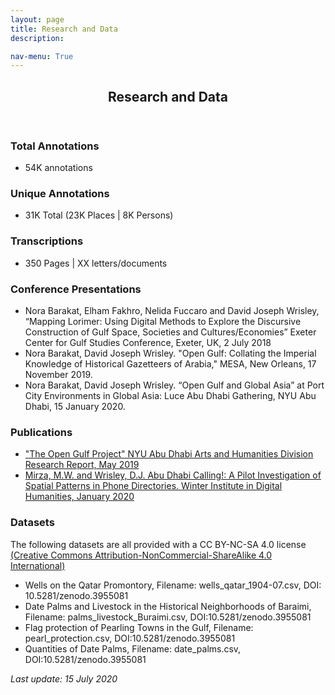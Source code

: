 ```yaml
---
layout: page
title: Research and Data
description:   

nav-menu: True 
---
```



<!-- One -->
<section id="one">
	<div class="inner">
		<header class="major">
			<h1>Research and Data</h1>
		</header>

<!-- Content -->

<!-- <h2 id="content">Research:</h2> -->
<h3 id="content">Total Annotations</h3>
<p>
	<ul>
		<li>54K annotations</li>
	</ul>
</p>
<h3 id="content">Unique Annotations</h3>
<p>
	<ul>
		<li>31K Total (23K Places | 8K Persons)</li>
	</ul>	 
</p>

<h3 id="content">Transcriptions</h3>
<p>
	<ul>
		<li>350 Pages | XX letters/documents</li>
	</ul>

</p>

<h3 id="content">Conference Presentations</h3>
<p>
	<ul>
		<li>Nora Barakat, Elham Fakhro, Nelida Fuccaro and David Joseph Wrisley,  “Mapping Lorimer: Using Digital Methods to Explore the Discursive Construction of Gulf Space, Societies and Cultures/Economies” Exeter Center for Gulf Studies Conference, Exeter, UK, 2 July 2018</li>
		<li>Nora Barakat, David Joseph Wrisley. "Open Gulf: Collating the Imperial Knowledge of Historical Gazetteers of Arabia,"  MESA, New Orleans, 17 November 2019.</li>
		<li>Nora Barakat, David Joseph Wrisley. “Open Gulf and Global Asia” at Port City Environments in Global Asia: Luce Abu Dhabi Gathering, NYU Abu Dhabi, 15 January 2020.</li>
	</ul>
</p>
<h3 id="content">Publications</h3>
<p>
	<ul>
		<li><a href="../openGulf2019" class="link" >"The Open Gulf Project" NYU Abu Dhabi Arts and Humanities Division Research Report, May 2019</a></li>
		<li><a href="../ADC!" class="link" > Mirza, M.W. and Wrisley, D.J. Abu Dhabi Calling!: A Pilot Investigation of Spatial Patterns in Phone Directories. Winter Institute in Digital Humanities, January 2020</a></li>
	</ul>
</p>


<h3 id="content">Datasets</h3>
<p>
	The following datasets are all provided with a CC BY-NC-SA 4.0 license <a href="https://creativecommons.org/licenses/by-nc-sa/4.0/" class="link">(Creative Commons Attribution-NonCommercial-ShareAlike 4.0 International)</a>
</p>
<p>
	<ul>
		<li> Wells on the Qatar Promontory, Filename: wells_qatar_1904-07.csv, DOI: 10.5281/zenodo.3955081</li>
		<li> Date Palms and Livestock in the Historical Neighborhoods of Baraimi, Filename: palms_livestock_Buraimi.csv, DOI:10.5281/zenodo.3955081 </li>
		<li> Flag protection of Pearling Towns in the Gulf, Filename: pearl_protection.csv, DOI:10.5281/zenodo.3955081 </li>
		<li> Quantities of Date Palms, Filename: date_palms.csv, DOI:10.5281/zenodo.3955081</li>
</ul>
</p>
<p> <i>Last update: 15 July 2020</i>
</p>
 






